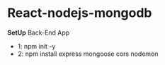 # React-nodejs-mongodb

**SetUp**
Back-End App
- 1: npm init -y
- 2: npm install express mongoose cors nodemon


